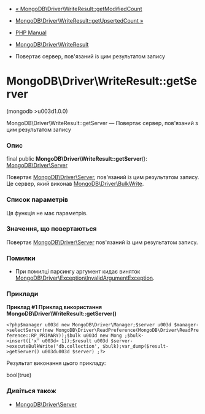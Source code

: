 - [«
MongoDB\Driver\WriteResult::getModifiedCount](mongodb-driver-writeresult.getmodifiedcount.md)
- [MongoDB\Driver\WriteResult::getUpsertedCount
»](mongodb-driver-writeresult.getupsertedcount.md)

- [PHP Manual](index.md)
- [MongoDB\Driver\WriteResult](class.mongodb-driver-writeresult.md)
- Повертає сервер, пов'язаний із цим результатом запису

# MongoDB\Driver\WriteResult::getServer

(mongodb \>u003d1.0.0)

MongoDB\Driver\WriteResult::getServer — Повертає сервер, пов'язаний з
цим результатом запису

### Опис

final public **MongoDB\Driver\WriteResult::getServer**():
[MongoDB\Driver\Server](class.mongodb-driver-server.md)

Повертає [MongoDB\Driver\Server](class.mongodb-driver-server.md),
пов'язаний із цим результатом запису. Це сервер, який виконав
[MongoDB\Driver\BulkWrite](class.mongodb-driver-bulkwrite.md).

### Список параметрів

Ця функція не має параметрів.

### Значення, що повертаються

Повертає [MongoDB\Driver\Server](class.mongodb-driver-server.md)
пов'язаний із цим результатом запису.

### Помилки

- При помилці парсингу аргумент кидає виняток
[MongoDB\Driver\Exception\InvalidArgumentException](class.mongodb-driver-exception-invalidargumentexception.md).

### Приклади

**Приклад #1 Приклад використання
**MongoDB\Driver\WriteResult::getServer()****

` <?php$manager u003d new MongoDB\Driver\Manager;$server u003d $manager->selectServer(new MongoDB\Driver\ReadPreference(MongoDB\Driver\ReadPreference::RP_PRIMARY));$bulk u003d new Mong ;$bulk->insert(['x' u003d> 1]);$result u003d $server->executeBulkWrite('db.collection', $bulk);var_dump($result->getServer() u003du003d $server) ;?> `

Результат виконання цього прикладу:

bool(true)

### Дивіться також

- [MongoDB\Driver\Server](class.mongodb-driver-server.md)
